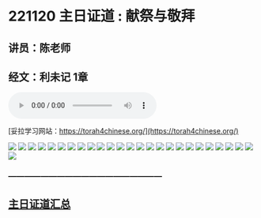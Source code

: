 # 221120 主日证道 :  献祭与敬拜
## 讲员：陈老师
## 经文：利未记 1章
<audio controls src="./221120.mp3"></audio>

[妥拉学习网站：https://torah4chinese.org/](https://torah4chinese.org/)

![](1.jpg)
![](2.jpg)
![](3.jpg)
![](4.jpg)
![](5.jpg)
![](6.jpg)
![](7.jpg)
![](8.jpg)
![](9.jpg)
![](10.jpg)
![](11.jpg)
![](12.jpg)
![](13.jpg)
![](14.jpg)
![](15.jpg)
![](16.jpg)
![](17.jpg)
![](18.jpg)
![](19.jpg)
![](20.jpg)
![](21.jpg)
![](22.jpg)
![](23.jpg)
![](24.jpg)
![](25.jpg)
![](26.jpg)


### ———————————————————

## [主日证道汇总](https://nccchurch.github.io/Sermons/)
